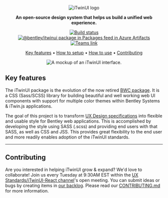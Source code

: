 ﻿<center>

  ![iTwinUI logo](https://www.bentley.com/-/media/Images/icons/iTwinUI_logo.png)

  **An open-source design system that helps us build a unified web experience.**

  [![Build status](https://dev.azure.com/bentleycs/UX%20Design/_apis/build/status/iTwinUI?branchName=main)](https://dev.azure.com/bentleycs/UX%20Design/_build/latest?definitionId=4766&branchName=main)
  [![@bentley/itwinui package in Packages feed in Azure Artifacts](https://feeds.dev.azure.com/bentleycs/_apis/public/Packaging/Feeds/cddcc498-6606-47b5-b068-e9fa20167bf8/Packages/2a2598be-dc85-46c1-9b3f-ac6137b357ed/Badge)](https://dev.azure.com/bentleycs/beconnect/_packaging?_a=package&feed=cddcc498-6606-47b5-b068-e9fa20167bf8&package=2a2598be-dc85-46c1-9b3f-ac6137b357ed&preferRelease=true)
  [![Teams link](https://img.shields.io/badge/Teams-iTwinUI-7B83EB?logo=microsoft-teams&logoColor=white)](https://teams.microsoft.com/l/channel/19%3a6ed5d7dd0f5541158ae8ef9748f413de%40thread.skype/iTwinUI?groupId=7ec5737d-780e-40e6-bf0e-e3991fd6f3a1&tenantId=067e9632-ea4c-4ed9-9e6d-e294956e284b)


  [Key features](#key-features) • [How to setup](#how-to-setup) • [How to use](#how-to-use) • [Contributing](#contributing)

  ![A mockup of an iTwinUI interface.](https://i.imgur.com/UVWfang.png)

</center>

## Key features

The iTwinUI package is the evolution of the now retired [BWC package](https://dev.azure.com/bentleycs/UX%20Design/_git/bwc). It is a CSS (Sass/SCSS) library for building beautiful and well working web UI components with support for multiple color themes within Bentley Systems & iTwin.js applications.

The goal of this project is to transform [UX Design specifications](https://ux.bentley.com/itwin/) into flexible and usable style for Bentley web applications. This is accomplished by developing the style using SASS (.scss) and providing end users with that SASS, as well as CSS and JSS. This provides great flexibility to the end user and more readily enables adoption of the iTwinUI standards.

---

## Contributing
Are you interested in helping iTwinUI grow & expand? We'd love to collaborate! Join us every Tuesday at 9:30AM EST within the [UX Standards/iTwinUI-React channel](https://teams.microsoft.com/l/channel/19%3aa697e82c0d0a43e58bbd1d01881abac0%40thread.skype/iTwinUI-React?groupId=7ec5737d-780e-40e6-bf0e-e3991fd6f3a1&tenantId=067e9632-ea4c-4ed9-9e6d-e294956e284b)'s open meeting. You can submit ideas or bugs by creating items in [our backlog](https://dev.azure.com/bentleycs/UX%20Design/_backlogs/backlog/iTwinUI/Features/?workitem=543453).
Please read our [CONTRIBUTING.md](./CONTRIBUTING.md) for more information.
